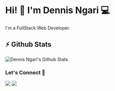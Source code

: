 


# Hi! 👋 I'm Dennis Ngari 💻

I'm a FullStack Web Developer.

## ⚡ Github Stats

![Dennis Ngari's Github Stats](https://github-readme-stats.vercel.app/api?username=@ngaridennis&theme=dark)

### Let's Connect 🔗

[![](https://img.shields.io/badge/linkedin-%230077B5.svg?&style=for-the-badge&logo=linkedin&logoColor=white0e76a8)](https://www.linkedin.com/in/dennis-ngari-64b1961b0/)
[![](https://img.shields.io/badge/twitter-%230077B5.svg?&style=for-the-badge&logo=twitter&logoColor=white&color=00acee)](https://twitter.com/_denrax) 

<!-- BLOG-POST-LIST:END -->


